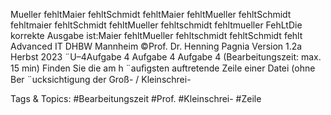 Mueller fehltMaier fehltSchmidt fehltMaier fehltMueller fehltSchmidt fehltmaier fehltSchmidt fehltMueller fehltschmidt fehltmueller FehLtDie korrekte Ausgabe ist:Maier fehltMueller fehltschmidt fehltSchmidt fehlt
Advanced IT DHBW Mannheim ©Prof. Dr. Henning Pagnia Version 1.2a Herbst 2023 ¨U–4Aufgabe 4
Aufgabe 4
Aufgabe 4 (Bearbeitungszeit: max. 15 min)
Finden Sie die am h ¨auﬁgsten auftretende Zeile einer Datei (ohne Ber ¨ucksichtigung der Groß- / Kleinschrei-

   Tags & Topics:
   #Bearbeitungszeit
   #Prof.
   #Kleinschrei-
   #Zeile